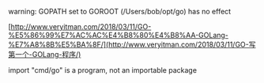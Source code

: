warning: GOPATH set to GOROOT (/Users/bob/opt/go) has no effect

[http://www.veryitman.com/2018/03/11/GO-%E5%86%99%E7%AC%AC%E4%B8%80%E4%B8%AA-GOLang-%E7%A8%8B%E5%BA%8F/](http://www.veryitman.com/2018/03/11/GO-写第一个-GOLang-程序/)



 import "cmd/go" is a program, not an importable package

